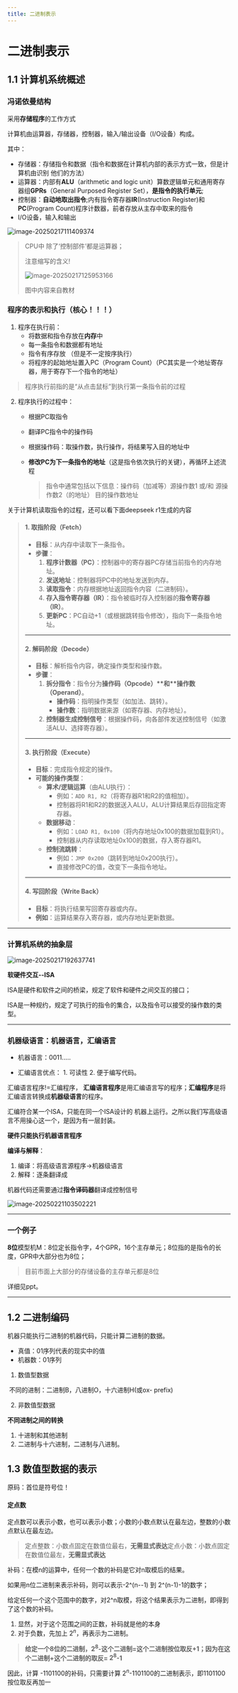 ```yaml
---
title: 二进制表示
---
```


# 二进制表示

## 1.1 计算机系统概述

### 冯诺依曼结构

采用**存储程序**的工作方式

计算机由运算器，存储器，控制器，输入/输出设备（I/O设备）构成。

其中：

-   存储器：存储指令和数据（指令和数据在计算机内部的表示方式一致，但是计算机由识别 他们的方法）
-   运算器：内部有**ALU**（arithmetic and logic unit）算数逻辑单元和通用寄存器组**GPRs**（General Purposed Register Set），**是指令的执行单元**;
-   控制器：**自动地取出指令**;内有指令寄存器**IR**(Instruction Register)和**PC**(Program Count)程序计数器，前者存放从主存中取来的指令
-   I/O设备，输入和输出

![image-20250217111409374](./二进制表示.assets/image-20250217111409374.png)

>   CPU中 除了‘控制部件’都是运算器；
>
>   注意缩写的含义!
>
>   ![image-20250217125953166](./二进制表示.assets/image-20250217125953166.png)
>
>   图中内容来自教材

### 程序的表示和执行（核心！！！）

1.   程序在执行前：
     -   将数据和指令存放在**内存**中
     -   每一条指令和数据都有地址
     -   指令有序存放  （但是不一定按序执行）
     -   将程序的起始地址置入PC（Program Count）（PC其实是一个地址寄存器，用于寄存下一个指令的地址）

>   程序执行前指的是“从点击鼠标”到执行第一条指令前的过程

2.   程序执行的过程中：

     -   根据PC取指令

     -   翻译PC指令中的操作码

     -   根据操作码：取操作数，执行操作，将结果写入目的地址中

     -   **修改PC为下一条指令的地址**（这是指令依次执行的关键），再循环上述流程

         >   指令中通常包括以下信息：操作码（加减等）源操作数1 或/和 源操作数2（的地址）  目的操作数地址  



关于计算机读取指令的过程，还可以看下面deepseek r1生成的内容

>   #### **1. 取指阶段（Fetch）**
>
>   -   **目标**：从内存中读取下一条指令。
>   -   **步骤**：
>       1.  **程序计数器（PC）**：控制器中的寄存器PC存储当前指令的内存地址。
>       2.  **发送地址**：控制器将PC中的地址发送到内存。
>       3.  **读取指令**：内存根据地址返回指令内容（二进制码）。
>       4.  **存入指令寄存器（IR）**：指令被临时存入控制器的**指令寄存器（IR）**。
>       5.  **更新PC**：PC自动+1（或根据跳转指令修改），指向下一条指令地址。
>
>   ------
>
>   #### **2. 解码阶段（Decode）**
>
>   -   **目标**：解析指令内容，确定操作类型和操作数。
>   -   **步骤**：
>       1.  **拆分指令**：指令分为**操作码（Opcode）\**和\**操作数（Operand）**。
>           -   **操作码**：指明操作类型（如加法、跳转）。
>           -   **操作数**：指明数据来源（如寄存器、内存地址）。
>       2.  **控制器生成控制信号**：根据操作码，向各部件发送控制信号（如激活ALU、选择寄存器）。
>
>   ------
>
>   #### **3. 执行阶段（Execute）**
>
>   -   **目标**：完成指令规定的操作。
>   -   **可能的操作类型**：
>       -   **算术/逻辑运算**（由ALU执行）：
>           -   例如：`ADD R1, R2`（将寄存器R1和R2的值相加）。
>           -   控制器将R1和R2的数据送入ALU，ALU计算结果后存回指定寄存器。
>       -   **数据移动**：
>           -   例如：`LOAD R1, 0x100`（将内存地址0x100的数据加载到R1）。
>           -   控制器从内存读取地址0x100的数据，存入寄存器R1。
>       -   **控制流跳转**：
>           -   例如：`JMP 0x200`（跳转到地址0x200执行）。
>           -   直接修改PC的值，改变下一条指令地址。
>
>   ------
>
>   #### **4. 写回阶段（Write Back）**
>
>   -   **目标**：将执行结果写回寄存器或内存。
>   -   **例如**：运算结果存入寄存器，或内存地址更新数据。

---



### 计算机系统的抽象层

![image-20250217192637741](./二进制表示.assets/image-20250217192637741.png)

 **软硬件交互--ISA**

ISA是硬件和软件之间的桥梁，规定了软件和硬件之间交互的接口；

ISA是一种规约，规定了可执行的指令的集合，以及指令可以接受的操作数的类型。

---

### 机器级语言：机器语言，汇编语言

-   机器语言：0011.....

-   汇编语言优点： 1. 可读性 2. 便于编写代码。

汇编语言程序!=汇编程序， **汇编语言程序**是用汇编语言写的程序；**汇编程序**是将汇编语言转换成**机器级语言**的程序。

汇编符合某一个ISA，只能在同一个ISA设计的 机器上运行。之所以我们写高级语言不用操心这一个，是因为有一层封装。

**硬件只能执行机器语言程序**

**编译与解释**：

1.   编译：将高级语言源程序->机器级语言
2.   解释：逐条翻译成

机器代码还需要通过**指令译码器**翻译成控制信号

![image-20250221103502221](./二进制表示.assets/image-20250221103502221.png)

---

### 一个例子

**8位**模型机M：8位定长指令字，4个GPR，16个主存单元；8位指的是指令的长度，GPR中大部分也为8位；

>   目前市面上大部分的存储设备的主存单元都是8位

详细见ppt。

---

## 1.2 二进制编码

机器只能执行二进制的机器代码，只能计算二进制的数据。

-   真值：01序列代表的现实中的值
-   机器数：01序列



1. 数值型数据

​	不同的进制：二进制B，八进制O，十六进制H(或ox- prefix)

2. 非数值型数据

**不同进制之间的转换**

1.   十进制和其他进制
2.   二进制与十六进制，二进制与八进制。



## 1.3 数值型数据的表示

原码：首位是符号位！

#### 定点数

定点数可以表示小数，也可以表示小数；小数的小数点默认在最左边，整数的小数点默认在最左边。

>   定点整数：小数点固定在数值位最右，**无需显式表达**定点小数：小数点固定在数值位最左，**无需显式表达**

补码：在模n的运算中，任何一个数的补码是它对n取模后的结果。

如果用n位二进制来表示补码，则可以表示-2^(n--1) 到 2^(n-1)-1的数字；

给定任何一个这个范围中的数字，对2^n取模，将这个结果表示为二进制，即得到了这个数的补码。

1.   显然，对于这个范围之间的正数，补码就是他的本身
2.   对于负数，先加上 $2^n$，再表示为二进制。

>   **给定一个8位的二进制，$2^8$-这个二进制=这个二进制按位取反+1；因为在这个二进制+这个二进制的取反= $2^8$-1**

因此，计算 -1101100的补码，只需要计算 $2^n$-1101100的二进制表示，即1101100按位取反再加一

